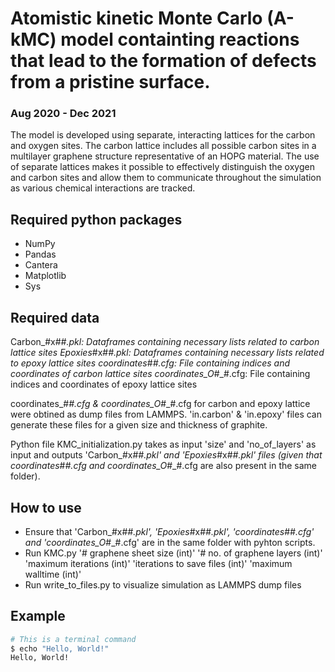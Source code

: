 # Atomistic kinetic Monte Carlo (A-kMC) model containting reactions that lead to the formation of defects from a pristine surface. 
### Aug 2020 - Dec 2021

The model is developed using separate, interacting lattices for the carbon and oxygen sites. The carbon lattice includes all possible carbon sites in a multilayer graphene structure representative of an HOPG material. The use of separate lattices makes it possible to effectively distinguish the oxygen and carbon sites and allow them to communicate throughout the simulation as various chemical interactions are tracked. 

## Required python packages
- NumPy
- Pandas
- Cantera
- Matplotlib
- Sys

## Required data

Carbon_#x#_#.pkl: Dataframes containing necessary lists related to carbon lattice sites
Epoxies_#x#_#.pkl: Dataframes containing necessary lists related to epoxy lattice sites
coordinates_#_#.cfg: File containing indices and coordinates of carbon lattice sites 
coordinates_O_#_#.cfg: File containing indices and coordinates of epoxy lattice sites 

coordinates_#_#.cfg & coordinates_O_#_#.cfg for carbon and epoxy lattice were obtined as dump files from LAMMPS. 'in.carbon' & 'in.epoxy' files can generate these files for a given size and thickness of graphite. 

Python file KMC_initialization.py takes as input 'size' and 'no_of_layers' as input and outputs 'Carbon_#x#_#.pkl' and 'Epoxies_#x#_#.pkl' files (given that coordinates_#_#.cfg and coordinates_O_#_#.cfg are also present in the same folder).

## How to use

- Ensure that 'Carbon_#x#_#.pkl', 'Epoxies_#x#_#.pkl', 'coordinates_#_#.cfg' and 'coordinates_O_#_#.cfg' are in the same folder with pyhton scripts.
- Run KMC.py '# graphene sheet size (int)' '# no. of graphene layers (int)' 'maximum iterations (int)' 'iterations to save files (int)' 'maximum walltime (int)'
- Run write_to_files.py to visualize simulation as LAMMPS dump files

## Example

```bash
# This is a terminal command
$ echo "Hello, World!"
Hello, World!
